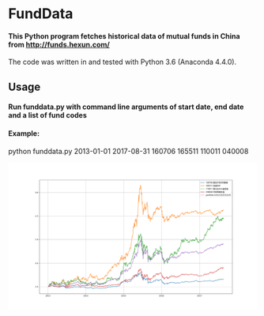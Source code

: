 # FundData
#### This Python program fetches historical data of mutual funds in China from http://funds.hexun.com/
The code was written in and tested with Python 3.6 (Anaconda 4.4.0).

## Usage
#### Run funddata.py with command line arguments of start date, end date and a list of fund codes
#### Example:
python funddata.py 2013-01-01 2017-08-31 160706 165511 110011 040008

![Screenshot](screenshot.png)
